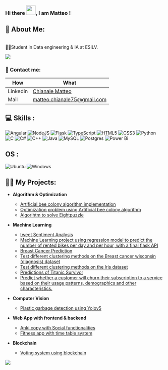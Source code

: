 ### Hi there <img src="https://raw.githubusercontent.com/MartinHeinz/MartinHeinz/master/wave.gif" width="30px">, I am Matteo !
<h2>💫 About Me:</h2>
<br>👨‍🎓Student in Data engineering & IA at ESILV.</br>

![](https://komarev.com/ghpvc/?username=mchianale&label=VISITORS)

<h3>🔗 Contact me:</h3>

| How | What |
| --- | --- |
| Linkedin | [Chianale Matteo ](https://www.linkedin.com/in/matteo-chianale/) |
| Mail | matteo.chianale75@gmail.com |

<h2> 💻 Skills :</h2>

![Angular](https://img.shields.io/badge/angular-%23DD0031.svg?style=for-the-badge&logo=angular&logoColor=white) ![NodeJS](https://img.shields.io/badge/node.js-6DA55F?style=for-the-badge&logo=node.js&logoColor=white) ![Flask](https://img.shields.io/badge/flask-%23000.svg?style=for-the-badge&logo=flask&logoColor=white) ![TypeScript](https://img.shields.io/badge/typescript-%23007ACC.svg?style=for-the-badge&logo=typescript&logoColor=white) ![HTML5](https://img.shields.io/badge/html5-%23E34F26.svg?style=for-the-badge&logo=html5&logoColor=white) ![CSS3](https://img.shields.io/badge/css3-%231572B6.svg?style=for-the-badge&logo=css3&logoColor=white) ![Python](https://img.shields.io/badge/python-3670A0?style=for-the-badge&logo=python&logoColor=ffdd54) ![C](https://img.shields.io/badge/c-%2300599C.svg?style=for-the-badge&logo=c&logoColor=white) ![C#](https://img.shields.io/badge/c%23-%23239120.svg?style=for-the-badge&logo=c-sharp&logoColor=white) ![C++](https://img.shields.io/badge/c++-%2300599C.svg?style=for-the-badge&logo=c%2B%2B&logoColor=white) ![Java](https://img.shields.io/badge/Java-ED8B00?style=for-the-badge&logo=java&logoColor=white) ![MySQL](https://img.shields.io/badge/mysql-%2300f.svg?style=for-the-badge&logo=mysql&logoColor=white) ![Postgres](https://img.shields.io/badge/postgres-%23316192.svg?style=for-the-badge&logo=postgresql&logoColor=white) ![Power Bi](https://img.shields.io/badge/power_bi-F2C811?style=for-the-badge&logo=powerbi&logoColor=black) 

<h2> OS :</h2>

![Ubuntu](https://img.shields.io/badge/Ubuntu-E95420?style=for-the-badge&logo=ubuntu&logoColor=white) ![Windows](https://img.shields.io/badge/Windows-0078D6?style=for-the-badge&logo=windows&logoColor=white)

<h2>👨‍💻 My Projects:</h2>

- <b>Algorithm & Optimization</b>
  - [Artificial bee colony algorithm implementation](https://github.com/mchianale/artificial_bee_colony)
  - [Optimization problem using Artificial bee colony algorithm](https://github.com/mchianale/Cookie-placement-optimization)
  - [Algorihtm to solve Eightpuzzle](https://github.com/mchianale/Eightpuzzle_Solver)
 
- <b>Machine Learning</b>
  - [tweet Sentiment Analysis](https://github.com/mchianale/tweet_sentiment_analysis)
  - [Machine Learning project using regression model to predict the number of rented bikes per day and per hour, with a final flask API](https://github.com/mchianale/seoul_bikes_predictions)
  - [Breast Cancer Prediction](https://github.com/mchianale/Breast-Cancer-Prediction)
  - [Test different clustering methods on the Breast cancer wisconsin (diagnosis) dataset](https://github.com/mchianale/Breast_Cancer_Clustering)
  - [Test different clustering methods on the Iris dataset](https://github.com/mchianale/Iris_Clustering_Analysis)
  - [Predictions of Titanic Survivor](https://github.com/mchianale/titanic_survivor)
  - [Predict whether a customer will churn their subscription to a service based on their usage patterns, demographics and other characteristics.](https://github.com/mchianale/telco_churn)

- <b>Computer Vision</b>
  - [Plastic garbage detection using Yolov5](https://github.com/mchianale/plastic-garbage-detection)

- <b>Web App with frontend & backend</b>
  - [Anki copy with Social functionalities](https://github.com/mchianale/Learning_Pro_Web_App)
  - [Fitness app with time table system](https://github.com/mchianale/fitlifepro)
 
- <b>Blockchain</b>
  - [Voting system using blockchain](https://github.com/mchianale/voting-system-using-blockchain)




![](https://github-readme-stats.vercel.app/api/top-langs/?username=mchianale&theme=dark&hide_border=true&include_all_commits=true&count_private=true&layout=compact)



